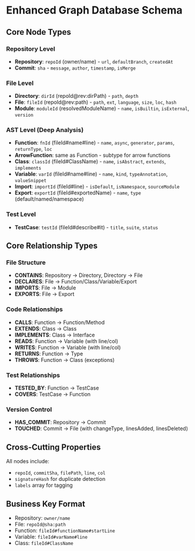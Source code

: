 # Enhanced Graph Database Schema

## Core Node Types

### Repository Level
- **Repository**: `repoId` (owner/name) - `url`, `defaultBranch`, `createdAt`
- **Commit**: `sha` - `message`, `author`, `timestamp`, `isMerge`

### File Level  
- **Directory**: `dirId` (repoId@rev:dirPath) - `path`, `depth`
- **File**: `fileId` (repoId@rev:path) - `path`, `ext`, `language`, `size`, `loc`, `hash`
- **Module**: `moduleId` (resolvedModuleName) - `name`, `isBuiltin`, `isExternal`, `version`

### AST Level (Deep Analysis)
- **Function**: `fnId` (fileId#name#line) - `name`, `async`, `generator`, `params`, `returnType`, `loc`
- **ArrowFunction**: same as Function - subtype for arrow functions
- **Class**: `classId` (fileId#ClassName) - `name`, `isAbstract`, `extends`, `implements`
- **Variable**: `varId` (fileId#name#line) - `name`, `kind`, `typeAnnotation`, `valueSnippet`
- **Import**: `importId` (fileId#line) - `isDefault`, `isNamespace`, `sourceModule`
- **Export**: `exportId` (fileId#exportedName) - `name`, `type` (default/named/namespace)

### Test Level
- **TestCase**: `testId` (fileId#describe#it) - `title`, `suite`, `status`

## Core Relationship Types

### File Structure
- **CONTAINS**: Repository → Directory, Directory → File
- **DECLARES**: File → Function/Class/Variable/Export
- **IMPORTS**: File → Module
- **EXPORTS**: File → Export

### Code Relationships  
- **CALLS**: Function → Function/Method
- **EXTENDS**: Class → Class
- **IMPLEMENTS**: Class → Interface
- **READS**: Function → Variable (with line/col)
- **WRITES**: Function → Variable (with line/col)
- **RETURNS**: Function → Type
- **THROWS**: Function → Class (exceptions)

### Test Relationships
- **TESTED_BY**: Function → TestCase
- **COVERS**: TestCase → Function

### Version Control
- **HAS_COMMIT**: Repository → Commit
- **TOUCHED**: Commit → File (with changeType, linesAdded, linesDeleted)

## Cross-Cutting Properties
All nodes include:
- `repoId`, `commitSha`, `filePath`, `line`, `col`
- `signatureHash` for duplicate detection
- `labels` array for tagging

## Business Key Format
- Repository: `owner/name`
- File: `repoId@sha:path`  
- Function: `fileId#functionName#startLine`
- Variable: `fileId#varName#line`
- Class: `fileId#ClassName`
